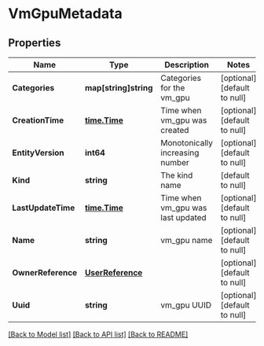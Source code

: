 # VmGpuMetadata

## Properties
Name | Type | Description | Notes
------------ | ------------- | ------------- | -------------
**Categories** | **map[string]string** | Categories for the vm_gpu | [optional] [default to null]
**CreationTime** | [**time.Time**](time.Time.md) | Time when vm_gpu was created | [optional] [default to null]
**EntityVersion** | **int64** | Monotonically increasing number | [optional] [default to null]
**Kind** | **string** | The kind name | [default to null]
**LastUpdateTime** | [**time.Time**](time.Time.md) | Time when vm_gpu was last updated | [optional] [default to null]
**Name** | **string** | vm_gpu name | [optional] [default to null]
**OwnerReference** | [**UserReference**](user_reference.md) |  | [optional] [default to null]
**Uuid** | **string** | vm_gpu UUID | [optional] [default to null]

[[Back to Model list]](../README.md#documentation-for-models) [[Back to API list]](../README.md#documentation-for-api-endpoints) [[Back to README]](../README.md)


